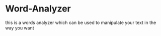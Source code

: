 # Word-Analyzer
this is a words analyzer which can be used to manipulate your text in the way you want
